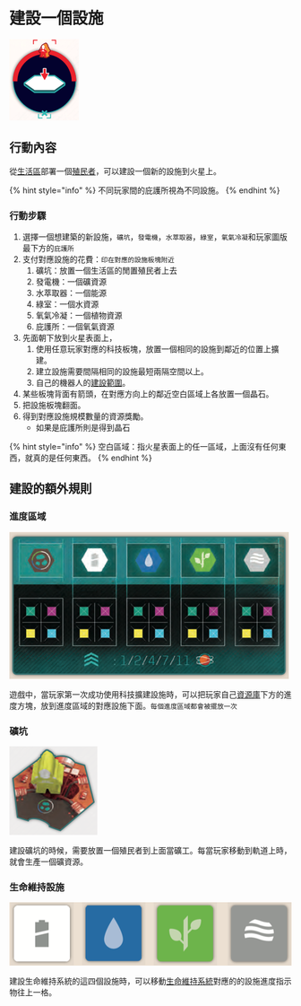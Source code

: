 # 建設一個設施

![](<../../../../../.gitbook/assets/image (13).png>)

## 行動內容

從[生活區](../../../../../player-board.md#sheng-huo-ou-living-quarters)部署一個[殖民者](../../orbital-station-main-actions/obtain-blueprint/red-colonist.md)，可以建設一個新的設施到火星上。

{% hint style="info" %}
不同玩家間的庇護所視為不同設施。
{% endhint %}

### 行動步驟

1. 選擇一個想建築的新設施，`礦坑`，`發電機`，`水萃取器`，`綠室`，`氧氣冷凝`和玩家圖版最下方的`庇護所`
2. 支付對應設施的花費：`印在對應的設施板塊附近`
   1. 礦坑：放置一個生活區的閒置殖民者上去
   2. 發電機：一個礦資源
   3. 水萃取器：一個能源
   4. 綠室：一個水資源
   5. 氧氣冷凝：一個植物資源
   6. 庇護所：一個氧氣資源
3. 先面朝下放到火星表面上，
   1. 使用任意玩家對應的科技板塊，放置一個相同的設施到鄰近的位置上擴建。
   2. 建立設施需要間隔相同的設施最短兩隔空間以上。
   3. 自己的機器人的[建設範圍](../control-center/bot-and-rover.md#jian-she-he-sheng-ji-fan-wei)。
4. 某些板塊背面有箭頭，在對應方向上的鄰近空白區域上各放置一個晶石。
5. 把設施板塊翻面。
6. 得到對應設施規模數量的資源獎勵。
   * 如果是庇護所則是得到晶石

{% hint style="info" %}
空白區域：指火星表面上的任一區域，上面沒有任何東西，就真的是任何東西。
{% endhint %}

## 建設的額外規則

### 進度區域

![](<../../../../../.gitbook/assets/image (39).png>)

遊戲中，當玩家第一次成功使用科技擴建設施時，可以把玩家自己[資源庫](../../../../../player-board.md#zi-yuan-ku-storage)下方的進度方塊，放到進度區域的對應設施下面。`每個進度區域都會被擺放一次`

### 礦坑

![](<../../../../../.gitbook/assets/image (40).png>)

建設礦坑的時候，需要放置一個殖民者到上面當礦工。每當玩家移動到軌道上時，就會生產一個礦資源。

### 生命維持設施

![](<../../../../../.gitbook/assets/image (41).png>)

建設生命維持系統的這四個設施時，可以移動[生命維持系統](colony-status.md#sheng-ming-wei-chi-xi-tong-life-support-system-lss)對應的的設施進度指示物往上一格。
